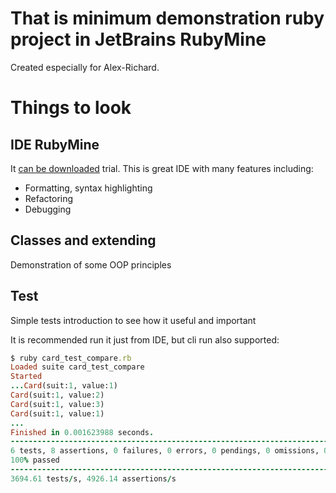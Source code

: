 
# That is minimum demonstration ruby project in JetBrains RubyMine

Created especially for Alex-Richard.

# Things to look

## IDE RubyMine

It [can be downloaded](https://www.jetbrains.com/ruby/) trial.
This is great IDE with many features including:
* Formatting, syntax highlighting
* Refactoring
* Debugging

## Classes and extending
Demonstration of some OOP principles

## Test
Simple tests introduction to see how it useful and important

It is recommended run it just from IDE, but cli run also supported:

```ruby
$ ruby card_test_compare.rb 
Loaded suite card_test_compare
Started
...Card(suit:1, value:1)
Card(suit:1, value:2)
Card(suit:1, value:3)
Card(suit:1, value:1)
...
Finished in 0.001623988 seconds.
------------------------------------------------------------------------------------------------------------------------------------------------------------------------------------------------------------------------------------------------
6 tests, 8 assertions, 0 failures, 0 errors, 0 pendings, 0 omissions, 0 notifications
100% passed
------------------------------------------------------------------------------------------------------------------------------------------------------------------------------------------------------------------------------------------------
3694.61 tests/s, 4926.14 assertions/s
```